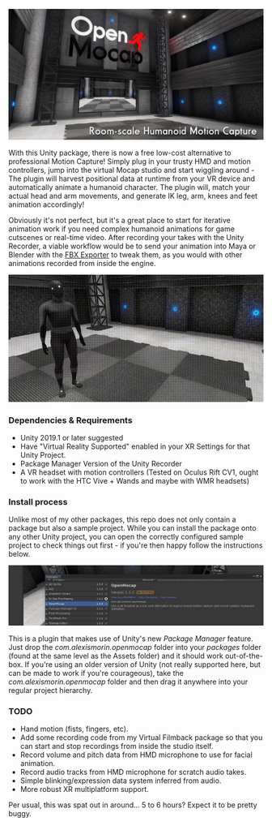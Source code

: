 ![OpenMocap](images/header.png)

With this Unity package, there is now a free low-cost alternative to professional Motion Capture! Simply plug in your trusty HMD and motion controllers, jump into the virtual Mocap studio and start wiggling around - The plugin will harvest positional data at runtime from your VR device and automatically animate a humanoid character. The plugin will, match your actual head and arm movements, and generate IK leg, arm, knees and feet animation accordingly! 

Obviously it's not perfect, but it's a great place to start for iterative animation work if you need complex humanoid animations for game cutscenes or real-time video. After recording your takes with the Unity Recorder, a viable workflow would be to send your animation into Maya or Blender with the [FBX Exporter](https://blogs.unity3d.com/2018/11/13/fbx-exporter-and-round-tripping-between-autodesk-3ds-max-autodesk-maya-and-unity/) to tweak them, as you would with other animations recorded from inside the engine.

![gif](images/gif.gif)

### Dependencies & Requirements
- Unity 2019.1 or later suggested
- Have "Virtual Reality Supported" enabled in your XR Settings for that Unity Project.
- Package Manager Version of the Unity Recorder
- A VR headset with motion controllers (Tested on Oculus Rift CV1, ought to work with the HTC Vive + Wands and maybe with WMR headsets)

### Install process

Unlike most of my other packages, this repo does not only contain a package but also a sample project. While you can install the package onto any other Unity project, you can open the correctly configured sample project to check things out first - if you're then happy follow the instructions below.

![packman](images/packman.png)

This is a plugin that makes use of Unity's new *Package Manager* feature. Just drop the *com.alexismorin.openmocap* folder into your *packages* folder (found at the same level as the Assets folder) and it should work out-of-the-box. If you're using an older version of Unity (not really supported here, but can be made to work if you're courageous), take the *com.alexismorin.openmocap* folder and then drag it anywhere into your regular project hierarchy.

### TODO
- Hand motion (fists, fingers, etc).
- Add some recording code from my Virtual Filmback package so that you can start and stop recordings from inside the studio itself.
- Record volume and pitch data from HMD microphone to use for facial animation.
- Record audio tracks from HMD microphone for scratch audio takes.
- Simple blinking/expression data system inferred from audio.
- More robust XR multiplatform support.

Per usual, this was spat out in around... 5 to 6 hours? Expect it to be pretty buggy.